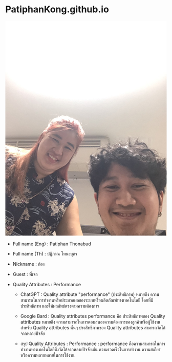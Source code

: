 # PatiphanKong.github.io
![alt text for screen readers](S__20602886.jpg "Text to show on mouseover")
* Full name (Eng) : Patiphan Thonabud

* Full name (Th) : ปฏิภาณ โทนะบุตร

* Nickname : ก้อง

* Guest : พี่เจล

* Quality Attributes : Performance
  * ChatGPT : Quality attribute "performance" (ประสิทธิภาพ) หมายถึง ความสามารถในการทำงานหรือประมวลผลของระบบหรือผลิตภัณฑ์ทางเทคโนโลยี โดยที่มีประสิทธิภาพ และให้ผลลัพธ์ตรงตามความต้องการ


  * Google Bard : Quality attributes performance คือ ประสิทธิภาพของ Quality attributes หมายถึง ความสามารถในการตอบสนองความต้องการของลูกค้าหรือผู้ใช้งานสำหรับ Quality attributes นั้นๆ ประสิทธิภาพของ Quality attributes สามารถวัดได้จากหลายปัจจัย 


  * สรุป  Quality Attributes : Performance : performance คือความสามารถในการทำงานทางเทคโนโลยีซึ่งวัดได้จากหลายปัจจัยเช่น ความรวดเร็วในการทำงาน ความสเถียร หรือความหลากหลายในการใช้งาน
